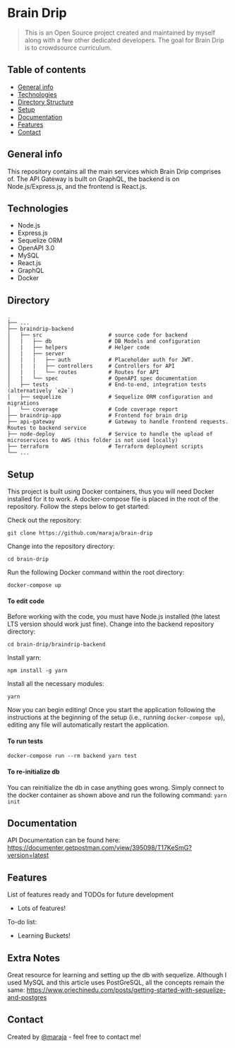 # Brain Drip
> This is an Open Source project created and maintained by myself along with a few other dedicated developers. The goal for Brain Drip is to crowdsource curriculum. 

## Table of contents
* [General info](#general-info)
* [Technologies](#technologies)
* [Directory Structure](#directory)
* [Setup](#setup)
* [Documentation](#documentation)
* [Features](#features)
* [Contact](#contact)

## General info
This repository contains all the main services which Brain Drip comprises of. The API Gateway is built on GraphQL, the backend is on Node.js/Express.js, and the frontend is React.js.

## Technologies
* Node.js
* Express.js
* Sequelize ORM
* OpenAPI 3.0
* MySQL
* React.js
* GraphQL
* Docker

## Directory
    .
    ├── ...
    ├── braindrip-backend
    │   ├── src                     # source code for backend
    │   |   ├── db                  # DB Models and configuration
    │   |   ├── helpers             # Helper code
    │   |   ├── server  
    │   |   |   ├── auth            # Placeholder auth for JWT.
    │   |   |   ├── controllers     # Controllers for API
    │   |   |   └── routes          # Routes for API
    │   |   └── spec                # OpenAPI spec documentation
    │   ├── tests                   # End-to-end, integration tests (alternatively `e2e`)
    │   ├── sequelize               # Sequelize ORM configuration and migrations
    │   └── coverage                # Code coverage report
    ├── braindrip-app               # Frontend for brain drip
    ├── api-gateway                 # Gateway to handle frontend requests. Routes to backend service
    ├── node-deploy                 # Service to handle the upload of microservices to AWS (this folder is not used locally)
    ├── terraform                   # Terraform deployment scripts
    └── ...

## Setup
This project is built using Docker containers, thus you will need Docker installed for it to work. A docker-compose file is placed in the root of the repository. Follow the steps below to get started:

Check out the repository:

```
git clone https://github.com/maraja/brain-drip
```

Change into the repository directory:

```
cd brain-drip
```

Run the following Docker command within the root directory:

```
docker-compose up
```

#### To edit code
Before working with the code, you must have Node.js installed (the latest LTS version should work just fine). Change into the backend repository directory:

```
cd brain-drip/braindrip-backend
```
Install yarn:

```
npm install -g yarn
```

Install all the necessary modules:
```
yarn
```

Now you can begin editing! Once you start the application following the instructions at the beginning of the setup (i.e., running `docker-compose up`), editing any file will automatically restart the application.


#### To run tests

```
docker-compose run --rm backend yarn test
```

#### To re-initialize db

You can reinitialize the db in case anything goes wrong. Simply connect to the docker container as shown above and run the following command: `yarn init`

## Documentation
API Documentation can be found here: https://documenter.getpostman.com/view/395098/T17KeSmG?version=latest

## Features
List of features ready and TODOs for future development
* Lots of features!

To-do list:
* Learning Buckets!

## Extra Notes

Great resource for learning and setting up the db with sequelize. Although I used MySQL and this article uses PostGreSQL, all the concepts remain the same:
https://www.oriechinedu.com/posts/getting-started-with-sequelize-and-postgres

## Contact
Created by [@maraja](mailto:amit.maraj@gmail.com) - feel free to contact me!